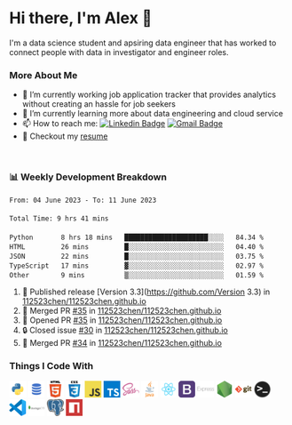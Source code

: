 # Hi there, I'm Alex  👋

I'm a data science student and apsiring data engineer that has worked to connect people with data in investigator and engineer roles. 

### More About Me

- 🔭 I’m currently working job application tracker that provides analytics without creating an hassle for job seekers
- 🌱 I’m currently learning more about data engineering and cloud service
- 📫 How to reach me: [![Linkedin Badge](https://img.shields.io/badge/Alex%20Chen-blue?style=flat&logo=linkedin&labelColor=blue&link=https://www.linkedin.com/in/alex-chen-112523chen)](https://www.linkedin.com/in/alex-chen-112523chen/) [![Gmail Badge](https://img.shields.io/badge/-Alex%20Chen-c14438?style=flat&logo=Gmail&logoColor=white&link=mailto:itsalexchen@gmail.com)](mailto:itsalexchen@gmail.com)
- 📝 Checkout my [resume](https://112523chen.github.io/AlexChenResume.pdf)

<br>

### 📊 Weekly Development Breakdown
<!--START_SECTION:waka-->

```txt
From: 04 June 2023 - To: 11 June 2023

Total Time: 9 hrs 41 mins

Python       8 hrs 18 mins   █████████████████████░░░░   84.34 %
HTML         26 mins         █░░░░░░░░░░░░░░░░░░░░░░░░   04.40 %
JSON         22 mins         █░░░░░░░░░░░░░░░░░░░░░░░░   03.75 %
TypeScript   17 mins         ▓░░░░░░░░░░░░░░░░░░░░░░░░   02.97 %
Other        9 mins          ▒░░░░░░░░░░░░░░░░░░░░░░░░   01.59 %
```

<!--END_SECTION:waka-->

<!--START_SECTION:activity-->
1. 🚀 Published release [Version 3.3](https://github.com/Version 3.3) in [112523chen/112523chen.github.io](https://github.com/112523chen/112523chen.github.io)
2. 🎉 Merged PR [#35](https://github.com/112523chen/112523chen.github.io/pull/35) in [112523chen/112523chen.github.io](https://github.com/112523chen/112523chen.github.io)
3. 💪 Opened PR [#35](https://github.com/112523chen/112523chen.github.io/pull/35) in [112523chen/112523chen.github.io](https://github.com/112523chen/112523chen.github.io)
4. 🔒 Closed issue [#30](https://github.com/112523chen/112523chen.github.io/issues/30) in [112523chen/112523chen.github.io](https://github.com/112523chen/112523chen.github.io)
5. 🎉 Merged PR [#34](https://github.com/112523chen/112523chen.github.io/pull/34) in [112523chen/112523chen.github.io](https://github.com/112523chen/112523chen.github.io)
<!--END_SECTION:activity-->


### Things I Code With
<code><img height="30" src="https://raw.githubusercontent.com/github/explore/80688e429a7d4ef2fca1e82350fe8e3517d3494d/topics/python/python.png"></code>
<code><img height="30" src="https://raw.githubusercontent.com/github/explore/80688e429a7d4ef2fca1e82350fe8e3517d3494d/topics/sql/sql.png"></code>
<code><img height="30" src="https://raw.githubusercontent.com/github/explore/80688e429a7d4ef2fca1e82350fe8e3517d3494d/topics/html/html.png"></code>
<code><img height="30" src="https://raw.githubusercontent.com/github/explore/80688e429a7d4ef2fca1e82350fe8e3517d3494d/topics/css/css.png"></code>
<code><img height="30" src="https://raw.githubusercontent.com/github/explore/80688e429a7d4ef2fca1e82350fe8e3517d3494d/topics/javascript/javascript.png"></code>
<code><img height="30" src="https://raw.githubusercontent.com/github/explore/80688e429a7d4ef2fca1e82350fe8e3517d3494d/topics/typescript/typescript.png"></code>
<code><img height="30" src="https://raw.githubusercontent.com/github/explore/80688e429a7d4ef2fca1e82350fe8e3517d3494d/topics/sass/sass.png"></code>
<code><img height="30" src="https://raw.githubusercontent.com/github/explore/5b3600551e122a3277c2c5368af2ad5725ffa9a1/topics/java/java.png"></code>
<code><img height="30" src="https://raw.githubusercontent.com/github/explore/80688e429a7d4ef2fca1e82350fe8e3517d3494d/topics/react/react.png"></code>
<code><img height="30" src="https://raw.githubusercontent.com/github/explore/80688e429a7d4ef2fca1e82350fe8e3517d3494d/topics/bootstrap/bootstrap.png"></code>
<code><img height="30" src="https://raw.githubusercontent.com/github/explore/80688e429a7d4ef2fca1e82350fe8e3517d3494d/topics/express/express.png"></code>
<code><img height="30" src="https://raw.githubusercontent.com/github/explore/80688e429a7d4ef2fca1e82350fe8e3517d3494d/topics/nodejs/nodejs.png"></code>
<code><img height="30" src="https://raw.githubusercontent.com/github/explore/80688e429a7d4ef2fca1e82350fe8e3517d3494d/topics/git/git.png"></code>
<code><img height="30" src="https://raw.githubusercontent.com/github/explore/80688e429a7d4ef2fca1e82350fe8e3517d3494d/topics/terminal/terminal.png"></code>
<code><img height="30" src="https://raw.githubusercontent.com/github/explore/80688e429a7d4ef2fca1e82350fe8e3517d3494d/topics/visual-studio-code/visual-studio-code.png"></code>
<code><img height="30" src="https://raw.githubusercontent.com/github/explore/80688e429a7d4ef2fca1e82350fe8e3517d3494d/topics/mongodb/mongodb.png"></code>
<code><img height="30" src="https://raw.githubusercontent.com/github/explore/80688e429a7d4ef2fca1e82350fe8e3517d3494d/topics/postgresql/postgresql.png"></code>
<code><img height="30" src="https://raw.githubusercontent.com/github/explore/80688e429a7d4ef2fca1e82350fe8e3517d3494d/topics/npm/npm.png"></code>
<br>
